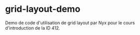 # grid-layout-demo
Demo de code d'utilisation de grid layout par Nyx pour le cours d'introduction de la ID 412.